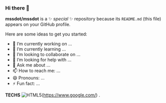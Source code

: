 ### Hi there 👋
 
**mssdot/mssdot** is a ✨ _special_ ✨ repository because its `README.md` (this file) appears on your GitHub profile.

Here are some ideas to get you started:

- 🔭 I’m currently working on ...
- 🌱 I’m currently learning ...
- 👯 I’m looking to collaborate on ...
- 🤔 I’m looking for help with ...
- 💬 Ask me about ...
- 📫 How to reach me: ...
- 😄 Pronouns: ...
- ⚡ Fun fact: ...
 
**TECHS**
![HTML5](https://img.shields.io/badge/html5-%23E34F26.svg?style=for-the-badge&logo=html5&logoColor=white)(https://www.google.com/) .
